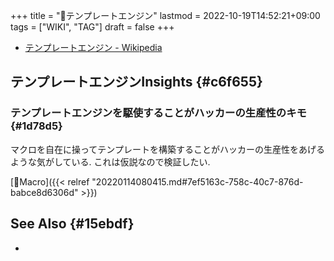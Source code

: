 +++
title = "📝テンプレートエンジン"
lastmod = 2022-10-19T14:52:21+09:00
tags = ["WIKI", "TAG"]
draft = false
+++

-   [テンプレートエンジン - Wikipedia](https://ja.wikipedia.org/wiki/%E3%83%86%E3%83%B3%E3%83%97%E3%83%AC%E3%83%BC%E3%83%88%E3%82%A8%E3%83%B3%E3%82%B8%E3%83%B3)


## テンプレートエンジンInsights {#c6f655}


### テンプレートエンジンを駆使することがハッカーの生産性のキモ {#1d78d5}

マクロを自在に操ってテンプレートを構築することがハッカーの生産性をあげるような気がしている. これは仮説なので検証したい.

[🔖Macro]({{< relref "20220114080415.md#7ef5163c-758c-40c7-876d-babce8d6306d" >}})


## See Also {#15ebdf}

-
